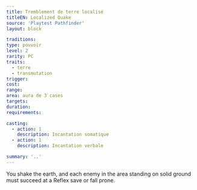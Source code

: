 ```yaml
---
title: Tremblement de terre localisé
titleEN: Localized Quake
source: 'Playtest Pathfinder'
layout: block

traditions:
type: pouvoir
level: 2
rarity: PC
traits:
  - terre
  - transmutation
trigger: 
cost: 
range: 
area: aura de 3 cases
targets: 
duration: 
requirements: 

casting:
  - action: 1
    description: Incantation somatique
  - action: 1
    description: Incantation verbale

summary: '..'
---
```

You shake the earth, and each enemy in the area standing on solid ground must succeed at a Reflex save or fall prone.
